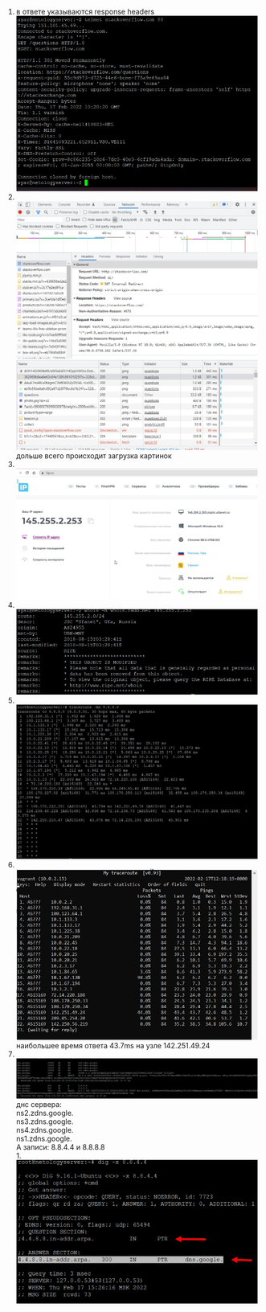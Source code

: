 1. в ответе указываются response headers
<br/>![](img/1.jpg)
1. <br/>![](img/2.1.jpg)
<br/>![](img/2.2.jpg)
дольше всего происходит загрузка картинок
1. <br/>![](img/3.jpg)
1. <br/>![](img/4.1.jpg)
1. <br/>![](img/5.jpg)
1. <br/>![](img/6.jpg)
наибольшее время ответа 43.7ms на узле 142.251.49.24
1. <br/>![](img/7.jpg)
днс сервера:<br/>
ns2.zdns.google.<br/>
ns3.zdns.google.<br/>
ns4.zdns.google.<br/>
ns1.zdns.google.<br/>
А записи: 8.8.4.4 и 8.8.8.8<br/>
1.<br/>![](img/8.jpg)